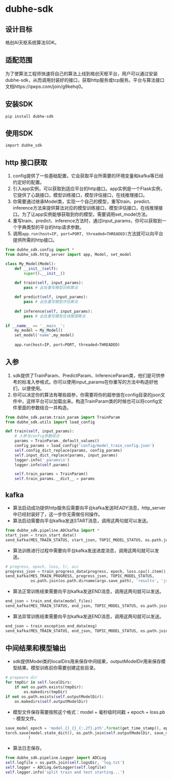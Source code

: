 # dubhe-sdk
## 设计目标
格创AI天枢系统算法SDK。

## 适配范围
为了使算法工程师快速将自己的算法上线到格创天枢平台，用户可以通过安装dubhe-sdk，从而调用封装好的接口，获取http服务或tcp服务。平台与算法接口文档https://qwps.com/join/g9kehq0。

## 安装SDK

`pip install dubhe-sdk`

## 使用SDK

`import dubhe_sdk`

## http 接口获取

1. config提供了一些基础配置，它会获取平台所需要的环境变量和kafka等已经约定好的配置。
2. 引入app实例，可以获取到适应平台的http接口。app实例是一个Flask实例，它提供了心跳接口，模型训练接口，模型评估接口，在线推理接口。
3. 你需要通过继承Model类，实现一个自己的模型，重写train、predict、inference方法来提供算法对应的模型训练接口，模型评估接口，在线推理接口。为了让app实例能够获取到你的模型，需要调用set_model方法。
4. 重写train、predict、inference方法时，通过input_params，你可以获取到一个字典类型的平台的http请求参数。
5. 调用`app.run(host=IP, port=PORT, threaded=THREADED)`方法就可以向平台提供所需的http接口。

```python
from dubhe_sdk.config import *
from dubhe_sdk.http_server import app, Model, set_model

class My_Model(Model):
    def __init__(self):
        super().__init__()

    def train(self, input_params):
        pass # 此处重写模型训练算法
    
    def predict(self, input_params):
        pass # 此处重写模型评估算法
    
    def inference(self, input_params):
        pass # 此处重写模型在线推理算法
    
if __name__ == '__main__':
    my_model = My_Model()
    set_model('name',my_model)
	
    app.run(host=IP, port=PORT, threaded=THREADED)
```



## 入参

1. sdk提供了TrainParam、PredictParam、InferenceParam类，他们是可供参考的标准入参格式。你可以使用input_params在你重写的方法中构造好他们，以便使用。
2. 你可以决定你的算法有哪些超参，你需要将你的超参放在config目录的json文件中，这样平台可以加载出来。构造TrainParam类的时候也可以将config文件里面的参数结合一并构造。

```python
from dubhe_sdk.param.train_param import TrainParam
from dubhe_sdk.utils import load_config

def train(self, input_params):
    # 入参与config参数结合
    params = TrainParam._default_values()
    config_params = load_config('config/model_train_config.json')
    self.config_dict_replace(params, config_params)
    self.input_dict_replace(params, input_params)
    logger.info('_params\n')
    logger.info(self.params)

    self.train_params = TrainParam()
    self.train_params.__dict__ = params
```

## kafka

- 算法启动成功提供http服务后需要向平台kafka发送READY消息，http_server中已经封装好了，这一步你无需做任何操作。
- 算法启动需要向平台kafka发送START消息，调用这两句就可以发送。

```python
from dubhe_sdk.pipeline.ADCkafka import *
start_json = train_start_data()
send_kafka(MES_TRAIN_STATUS, start_json, TOPIC_MODEL_STATUS, os.path.join(self.resultDir, 'json.dat'))
```

- 算法训练进行过程中需要向平台kafka发送进度消息，调用这两句就可以发送。

```python
# progress, epoch, loss, lr, acc
progress_json = train_progress_data(progress, epoch, loss.cpu().item(), args.lr, acc.cpu().item(), -1, -1)
send_kafka(MES_TRAIN_PROGRESS, progress_json, TOPIC_MODEL_STATUS,
           os.path.join(os.path.dirname(args.save_path), 'results', 'json.dat'))
```

- 算法正常训练结束需要向平台kafka发送END消息，调用这两句就可以发送。

```python
end_json = train_end_data(model_files)
send_kafka(MES_TRAIN_STATUS, end_json, TOPIC_MODEL_STATUS, os.path.join(self.resultDir, 'json.dat'))
```

- 算法异常训练结束需要向平台kafka发送END消息，调用这两句就可以发送。

```python
end_json = train_exception_end_data(msg)
send_kafka(MES_TRAIN_STATUS, end_json, TOPIC_MODEL_STATUS, os.path.join(self.resultDir, 'json.dat'))
```



## 中间结果和模型输出

- sdk提供Model类的localDirs用来保存中间结果，outputModelDir用来保存模型结果。模型训练前你需要创建这些目录。

```python
# prepeare dir
for tmpDir in self.localDirs:
    if not os.path.exists(tmpDir):
        os.makedirs(tmpDir)
if not os.path.exists(self.outputModelDir):
    os.makedirs(self.outputModelDir)
```

- 模型文件保存需要按照这个格式：model + 毫秒级时间戳 + epoch + loss.pb - 模型文件。

```python
save_model_epoch = 'model_{}_{}_{:.2f}.pth'.format(get_time_stamp(), epoch, loss.cpu().item())
torch.save(model.state_dict(), os.path.join(self.outputModelDir, save_model_epoch)
          )
```



- 算法日志保存。

```python
from dubhe_sdk.pipeline.Logger import ADCLog
self.logfile = os.path.join(self.logsDir, 'log.txt')
self.logger = ADCLog.GetLogger(self.logfile)
self.logger.info('split train and test starting...')
```











